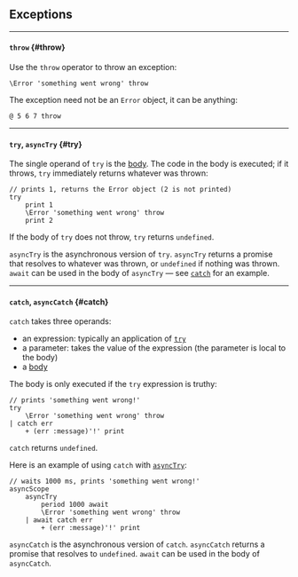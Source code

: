 ## Exceptions

---

#### `throw` {#throw}

Use the `throw` operator to throw an exception:

```
\Error 'something went wrong' throw
```

The exception need not be an `Error` object, it can be anything:

```
@ 5 6 7 throw
```

---

#### `try`, `asyncTry` {#try}

The single operand of `try` is the [body](?Syntax#open-scope). The code in the body is executed; if it throws, `try` immediately returns whatever was thrown:

```
// prints 1, returns the Error object (2 is not printed)
try
    print 1
    \Error 'something went wrong' throw
    print 2
```

If the body of `try` does not throw, `try` returns `undefined`.

`asyncTry` is the asynchronous version of `try`. `asyncTry` returns a promise that resolves to whatever was thrown, or `undefined` if nothing was thrown. `await` can be used in the body of `asyncTry` &mdash; see [`catch`](#catch) for an example.

---

#### `catch`, `asyncCatch` {#catch}

`catch` takes three operands:

* an expression: typically an application of [`try`](#try)
* a parameter: takes the value of the expression (the parameter is local to the body)
* a [body](?Syntax#open-scope)

The body is only executed if the `try` expression is truthy:

```
// prints 'something went wrong!'
try
    \Error 'something went wrong' throw
| catch err
    + (err :message)'!' print
```

`catch` returns `undefined`.

Here is an example of using `catch` with [`asyncTry`](#try):

```
// waits 1000 ms, prints 'something went wrong!'
asyncScope
    asyncTry
        period 1000 await
        \Error 'something went wrong' throw
    | await catch err
        + (err :message)'!' print
```

`asyncCatch` is the asynchronous version of `catch`. `asyncCatch` returns a promise that resolves to `undefined`. `await` can be used in the body of `asyncCatch`.